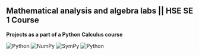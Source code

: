 ## Mathematical analysis and algebra labs || HSE SE 1 Course

**Projects as a part of a Python Calculus course**

![Python](https://img.shields.io/badge/Python-262424?style=for-the-badge&logo=Python)
![NumPy](https://img.shields.io/badge/NumPy-262424?style=for-the-badge&logo=NumPy)
![SymPy](https://img.shields.io/badge/SymPy-262424?style=for-the-badge&logo=SymPy)
![Python](https://img.shields.io/badge/Matplotlib-262424?style=for-the-badge&logo=Python)

